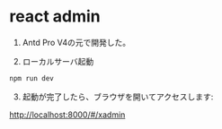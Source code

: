 # react admin
1. Antd Pro V4の元で開発した。

2. ローカルサーバ起動
```js
npm run dev
```

 3. 起動が完了したら、ブラウザを開いてアクセスします:

  [http://localhost:8000/#/xadmin](http://localhost:8000/#/xadmin)